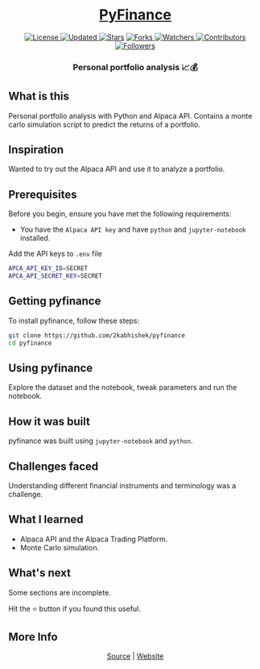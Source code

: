 <div align = "center">

<h1><a href="https://2kabhishek.github.io/pyfinance">PyFinance</a></h1>

<a href="https://github.com/2KAbhishek/pyfinance/blob/main/LICENSE">
<img alt="License" src="https://img.shields.io/github/license/2kabhishek/pyfinance?style=plastic&color=white&label=License"> </a>

<a href="https://github.com/2KAbhishek/pyfinance/pulse">
<img alt="Updated" src="https://img.shields.io/github/last-commit/2kabhishek/pyfinance?style=plastic&color=e30724&label=Updated"> </a>

<a href="https://github.com/2KAbhishek/pyfinance/stargazers">
<img alt="Stars" src="https://img.shields.io/github/stars/2kabhishek/pyfinance?style=plastic&color=00d451&label=Stars"></a>

<a href="https://github.com/2KAbhishek/pyfinance/network/members">
<img alt="Forks" src="https://img.shields.io/github/forks/2kabhishek/pyfinance?style=plastic&color=1688f0&label=Forks"> </a>

<a href="https://github.com/2KAbhishek/pyfinance/watchers">
<img alt="Watchers" src="https://img.shields.io/github/watchers/2kabhishek/pyfinance?style=plastic&color=ff5500&label=Watchers"> </a>

<a href="https://github.com/2KAbhishek/pyfinance/graphs/contributors">
<img alt="Contributors" src="https://img.shields.io/github/contributors/2kabhishek/pyfinance?style=plastic&color=f0f&label=Contributors"> </a>

<a href="https://github.com/2KAbhishek?tab=followers">
<img alt="Followers" src="https://img.shields.io/github/followers/2kabhishek?color=222&style=plastic&label=Followers"> </a>

<h3>Personal portfolio analysis 📈💰</h3>

</div>

## What is this

Personal portfolio analysis with Python and Alpaca API.
Contains a monte carlo simulation script to predict the returns of a portfolio.

## Inspiration

Wanted to try out the Alpaca API and use it to analyze a portfolio.

## Prerequisites

Before you begin, ensure you have met the following requirements:

- You have the `Alpaca API key` and have `python` and `jupyter-notebook` installed.

Add the API keys to `.env` file

```bash
APCA_API_KEY_ID=SECRET
APCA_API_SECRET_KEY=SECRET
```

## Getting pyfinance

To install pyfinance, follow these steps:

```bash
git clone https://github.com/2kabhishek/pyfinance
cd pyfinance
```

## Using pyfinance

Explore the dataset and the notebook, tweak parameters and run the notebook.

## How it was built

pyfinance was built using `jupyter-notebook` and `python`.

## Challenges faced

Understanding different financial instruments and terminology was a challenge.

## What I learned

- Alpaca API and the Alpaca Trading Platform.
- Monte Carlo simulation.

## What's next

Some sections are incomplete.

Hit the ⭐ button if you found this useful.

## More Info

<div align="center">

<a href="https://github.com/2KAbhishek/pyfinance">Source</a> | <a href="https://2kabhishek.github.io/pyfinance">Website</a>

</div>
